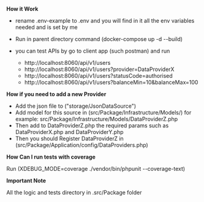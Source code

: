 **How it Work**
- rename .env-example to .env and you will find in it all the env variables needed and is set by me 
  

- Run in parent directory command (docker-compose up -d --build)


- you can test APIs by go to client app (such postman) and run
  * http://localhost:8060/api/v1/users
  * http://localhost:8060/api/v1/users?provider=DataProviderX
  * http://localhost:8060/api/v1/users?statusCode=authorised
  * http://localhost:8060/api/v1/users?balanceMin=10&balanceMax=100





**How if you need to add a new Provider**
- Add the json file to ("storage/JsonDataSource")
- Add model for this source in (src/Package/Infrastructure/Models/) for example:
  src/Package/Infrastructure/Models/DataProviderZ.php
- Then add to DataProviderZ.php the required params such as DataProviderX.php and DataProviderY.php
- Then you should Register DataProviderZ in (src/Package/Application/config/DataProviders.php)



**How Can I run tests with coverage**

Run (XDEBUG_MODE=coverage ./vendor/bin/phpunit --coverage-text)


**Important Note**

All the logic and tests directory in .src/Package folder
